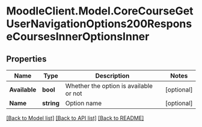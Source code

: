 # MoodleClient.Model.CoreCourseGetUserNavigationOptions200ResponseCoursesInnerOptionsInner

## Properties

Name | Type | Description | Notes
------------ | ------------- | ------------- | -------------
**Available** | **bool** | Whether the option is available or not | [optional] 
**Name** | **string** | Option name | [optional] 

[[Back to Model list]](../README.md#documentation-for-models) [[Back to API list]](../README.md#documentation-for-api-endpoints) [[Back to README]](../README.md)

